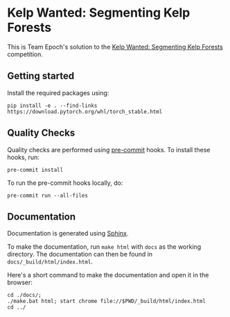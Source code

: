 # Kelp Wanted: Segmenting Kelp Forests

This is Team Epoch's solution to the [Kelp Wanted: Segmenting Kelp Forests](https://www.drivendata.org/competitions/255/kelp-forest-segmentation/) competition.

## Getting started

Install the required packages using:

```shell
pip install -e . --find-links https://download.pytorch.org/whl/torch_stable.html
```

## Quality Checks

Quality checks are performed using [pre-commit](https://pre-commit.com/) hooks. To install these hooks, run:

```shell
pre-commit install
```

To run the pre-commit hooks locally, do:

```shell
pre-commit run --all-files
```

## Documentation

Documentation is generated using [Sphinx](https://www.sphinx-doc.org/en/master/).

To make the documentation, run `make html` with `docs` as the working directory. The documentation can then be found in `docs/_build/html/index.html`.

Here's a short command to make the documentation and open it in the browser:

```shell
cd ./docs/;
./make.bat html; start chrome file://$PWD/_build/html/index.html
cd ../
```
